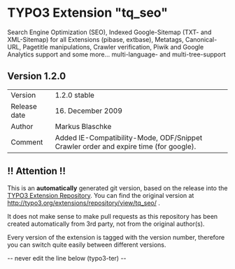 # TYPO3 Extension "tq_seo"
Search Engine Optimization (SEO), Indexed Google-Sitemap (TXT- and XML-Sitemap) for all Extensions (pibase, extbase), Metatags, Canonical-URL, Pagetitle manipulations, Crawler verification, Piwik and Google Analytics support and some more... multi-language- and multi-tree-support

## Version 1.2.0




<table>
	<tr><td>Version</td><td>1.2.0 stable</td></tr>
	<tr><td>Release date</td><td>16. December 2009</td></tr>
	<tr><td>Author</td><td>Markus Blaschke</td></tr>
	<tr><td>Comment</td><td>Added IE-Compatibility-Mode, ODF/Snippet Crawler order and expire time (for google).</td></tr>
</table>

## !! Attention !!
This is an **automatically** generated git version, based on the release into the [TYPO3 Extension Repository](http://www.typo3.org/extensions/).
You can find the original version at http://typo3.org/extensions/repository/view/tq_seo/ .

It does not make sense to make pull requests as this repository has been created automatically from 3rd party, not from the original author(s).

Every version of the extension is tagged with the version number, therefore you can switch quite easily between different versions.


-- never edit the line below (typo3-ter) --